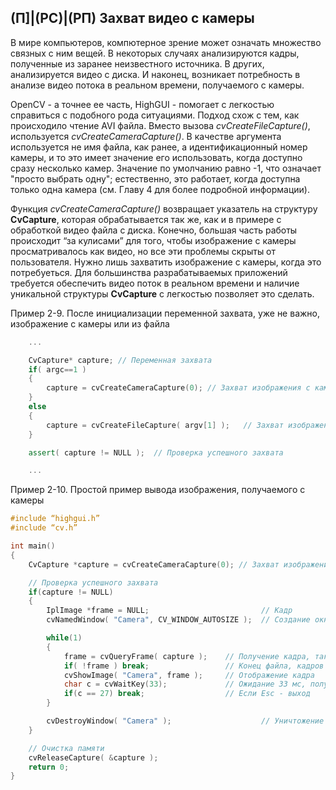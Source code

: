 ## (П]|(РС)|(РП) Захват видео с камеры

В мире компьютеров, компютерное зрение может означать множество связных с ним вещей. В некоторых случаях анализируются кадры, полученные из заранее неизвестного источника. В других, анализируется видео с диска. И наконец, возникает потребность в анализе видео потока в реальном времени, получаемого с камеры.

OpenCV - а точнее ее часть, HighGUI - помогает с легкостью справиться с подобного рода ситуациями. Подход схож с тем, как происходило чтение AVI файла. Вместо вызова *cvCreateFileCapture()*, используется *cvCreateCameraCapture()*. В качестве аргумента используется не имя файла, как ранее, а идентификационный номер камеры, и то это имеет значение его использовать, когда доступно сразу несколько камер. Значение по умолчанию равно -1, что означает "просто выбрать одну"; естественно, это работает, когда доступна только одна камера (см. Главу 4 для более подробной информации).

Функция *cvCreateCameraCapture()* возвращает указатель на структуру **CvCapture**, которая обрабатывается так же, как и в примере с обработкой видео файла с диска. Конечно, большая часть работы происходит “за кулисами” для того, чтобы изображение с камеры просматривалось как видео, но все эти проблемы скрыты от пользователя. Нужно лишь захватить изображение с камеры, когда это потребуеться. Для большинства разрабатываемых приложений требуется обеспечить видео поток в реальном времени и наличие уникальной структуры **CvCapture** с легкостью позволяет это сделать.

Пример 2-9. После инициализации переменной захвата, уже не важно, изображение с камеры или из файла
```cpp
	...

	CvCapture* capture; // Переменная захвата
	if( argc==1 ) 
	{
		capture = cvCreateCameraCapture(0);	// Захват изображения с камеры
	} 
	else 
	{
		capture = cvCreateFileCapture( argv[1] );	// Захват изображения из файла
	}

	assert( capture != NULL );	// Проверка успешного захвата

	...
```

Пример 2-10. Простой пример вывода изображения, получаемого с камеры
```cpp
#include “highgui.h”
#include “cv.h”

int main()
{
	CvCapture *capture = cvCreateCameraCapture(0); // Захват изображения с камеры

	// Проверка успешного захвата
	if(capture != NULL)	
	{
		IplImage *frame = NULL; 						// Кадр
		cvNamedWindow( "Сamera", CV_WINDOW_AUTOSIZE );	// Создание окна

		while(1)
		{
		    frame = cvQueryFrame( capture );	// Получение кадра, так же как и из видео файла
		    if( !frame ) break;					// Конец файла, кадров больше нет
		    cvShowImage( "Сamera", frame ); 	// Отображение кадра
		    char c = cvWaitKey(33); 			// Ожидание 33 мс, получение ASCII кода клавиши нажатой клавиши
		    if(c == 27) break; 					// Если Esc - выход
		}

		cvDestroyWindow( "Camera" );					// Уничтожение окна
	}

	// Очистка памяти
	cvReleaseCapture( &capture );
	return 0;
}
```